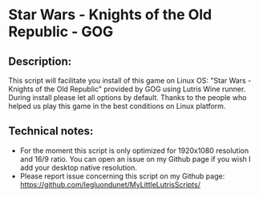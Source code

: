 # Star Wars - Knights of the Old Republic - GOG

## Description:
This script will facilitate you install of this game on Linux OS:
"Star Wars - Knights of the Old Republic" provided by GOG using Lutris Wine runner.
During install please let all options by default.
Thanks to the people who helped us play this game in the best conditions on Linux platform.

## Technical notes:
- For the moment this script is only optimized for 1920x1080 resolution and 16/9 ratio. You can open an issue on my Github page if you wish I add your desktop native resolution.
- Please report issue concerning this script on my Github page:
https://github.com/legluondunet/MyLittleLutrisScripts/


